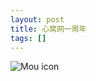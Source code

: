 ```yaml
---
layout: post
title: 心窝网一周年
tags: []
---
```


![Mou icon](http://myz-blog.triplong.com/log_2013_05_12_0001.jpeg)

